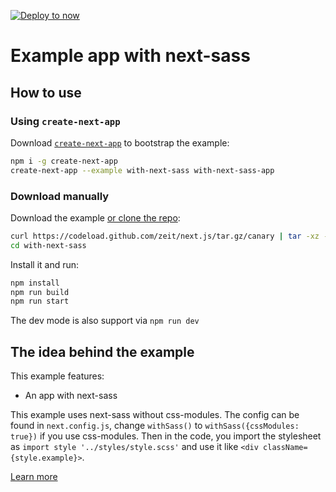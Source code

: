 [![Deploy to now](https://deploy.now.sh/static/button.svg)](https://deploy.now.sh/?repo=https://github.com/zeit/next.js/tree/master/examples/with-jest)

# Example app with next-sass

## How to use

### Using `create-next-app`

Download [`create-next-app`](https://github.com/segmentio/create-next-app) to bootstrap the example:

```bash
npm i -g create-next-app
create-next-app --example with-next-sass with-next-sass-app
```

### Download manually

Download the example [or clone the repo](https://github.com/zeit/next.js):

```bash
curl https://codeload.github.com/zeit/next.js/tar.gz/canary | tar -xz --strip=2 next.js-canary/examples/with-next-sass
cd with-next-sass
```

Install it and run:

```bash
npm install
npm run build
npm run start
```

The dev mode is also support via `npm run dev`

## The idea behind the example

This example features:

* An app with next-sass

This example uses next-sass without css-modules. The config can be found in `next.config.js`, change `withSass()` to `withSass({cssModules: true})` if you use css-modules. Then in the code, you import the stylesheet as `import style '../styles/style.scss'` and use it like `<div className={style.example}>`.

[Learn more](https://github.com/zeit/next-plugins/tree/master/packages/next-sass)

